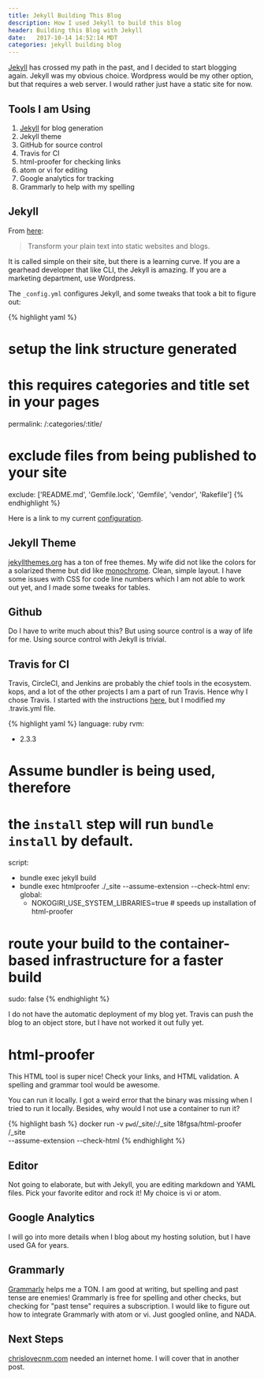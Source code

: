 ```yaml
---
title: Jekyll Building This Blog
description: How I used Jekyll to build this blog
header: Building this Blog with Jekyll
date:   2017-10-14 14:52:14 MDT
categories: jekyll building blog
---
```


[Jekyll](https://jekyllrb.com/) has crossed my path in the past, and I decided
to start blogging again. Jekyll was my obvious choice.  Wordpress would be my
other option, but that requires a web server.  I would rather just have a static
site for now.

## Tools I am Using

1. [Jekyll](https://jekyllrb.com/) for blog generation
1. Jekyll theme
1. GitHub for source control
1. Travis for CI
1. html-proofer for checking links
1. atom or vi for editing
1. Google analytics for tracking
1. Grammarly to help with my spelling

## Jekyll

From [here](https://jekyllrb.com/):

> Transform your plain text into static websites and blogs.

It is called simple on their site, but there is a learning curve.  If you are a
gearhead developer that like CLI, the Jekyll is amazing.  If you are a
marketing department, use Wordpress.

The `_config.yml` configures Jekyll, and some tweaks that took a bit to figure
out:

{% highlight yaml %}
# setup the link structure generated
# this requires categories and title set in your pages
permalink: /:categories/:title/
# exclude files from being published to your site
exclude: ['README.md', 'Gemfile.lock', 'Gemfile', 'vendor', 'Rakefile']
{% endhighlight %}

Here is a link to my current
[configuration](https://github.com/chrislovecnm/chrislovecnm.com/blob/master/_config.yml).

## Jekyll Theme

[jekyllthemes.org](http://jekyllthemes.org/) has a ton of free themes. My wife
did not like the colors for a solarized theme but did like
[monochrome](https://github.com/dyutibarma/monochrome).  Clean, simple layout. I
have some issues with CSS for code line numbers which I am not able to work out
yet, and I made some tweaks for tables.

## Github

Do I have to write much about this? But using source control is a way of
life for me.  Using source control with Jekyll is trivial.

## Travis for CI

Travis, CircleCI, and Jenkins are probably the chief tools in the ecosystem.
kops, and a lot of the other projects I am a part of run Travis.  Hence why I
chose Travis. I started with the instructions
[here](http://jekyllrb.com/docs/continuous-integration/travis-ci/), but I
modified my .travis.yml file.

{% highlight yaml %}
language: ruby
rvm:
- 2.3.3
# Assume bundler is being used, therefore
# the `install` step will run `bundle install` by default.
script:
- bundle exec jekyll build
- bundle exec htmlproofer ./_site --assume-extension --check-html
env:
  global:
  - NOKOGIRI_USE_SYSTEM_LIBRARIES=true # speeds up installation of html-proofer
# route your build to the container-based infrastructure for a faster build
sudo: false
{% endhighlight %}

I do not have the automatic deployment of my blog yet.  Travis can push the blog
to an object store, but I have not worked it out fully yet.

# html-proofer

This HTML tool is super nice!  Check your links, and HTML validation.  A
spelling and grammar tool would be awesome.

You can run it locally.  I got a weird error that the binary was missing when I
tried to run it locally.  Besides, why would I not use a container to run it?

{% highlight bash %}
docker run -v `pwd`/_site/:/_site 18fgsa/html-proofer /_site \
 --assume-extension --check-html
{% endhighlight %}

## Editor

Not going to elaborate, but with Jekyll, you are editing markdown and YAML
files.  Pick your favorite editor and rock it!  My choice is vi or atom.

## Google Analytics

I will go into more details when I blog about my hosting solution, but I have
used GA for years.

## Grammarly

[Grammarly](https://app.grammarly.com/) helps me a TON. I am good at writing,
but spelling and past tense are enemies!  Grammarly is free for spelling and
other checks, but checking for "past tense" requires a subscription.  I would
like to figure out how to integrate Grammarly with atom or vi.  Just googled
online, and NADA.

## Next Steps

[chrislovecnm.com](https://chrislovecnm.com) needed an internet home.  I will
cover that in another post.
